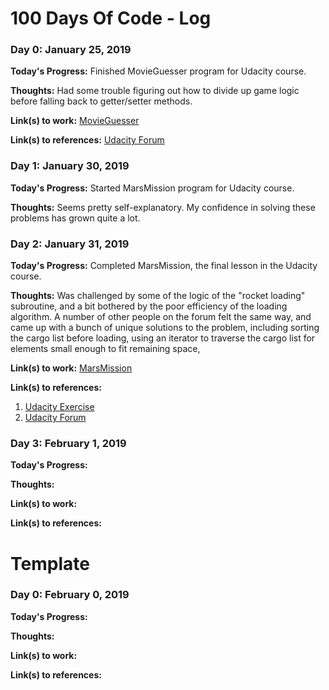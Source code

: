 # 100 Days Of Code - Log
### Day 0: January 25, 2019

**Today's Progress:** Finished MovieGuesser program for Udacity course.

**Thoughts:** Had some trouble figuring out how to divide up game logic before falling back to getter/setter methods.

**Link(s) to work:** [MovieGuesser](https://www.dropbox.com/sh/picw6o7mem8tmcv/AADhg_rz7ZHJamly3BzCLxHGa?dl=0)

**Link(s) to references:** [Udacity Forum](https://discussions.udacity.com/t/lesson-3-movie-guessing-game-answer/380604/38)

### Day 1: January 30, 2019

**Today's Progress:** Started MarsMission program for Udacity course.

**Thoughts:** Seems pretty self-explanatory. My confidence in solving these problems has grown quite a lot.

### Day 2: January 31, 2019

**Today's Progress:** Completed MarsMission, the final lesson in the Udacity course.

**Thoughts:** Was challenged by some of the logic of the "rocket loading" subroutine, and a bit bothered by the poor efficiency of the loading algorithm. A number of other people on the forum felt the same way, and came up with a bunch of unique solutions to the problem, including sorting the cargo list before loading, using an iterator to traverse the cargo list for elements small enough to fit remaining space,

**Link(s) to work:** [MarsMission](https://www.dropbox.com/sh/j4x2vzqwtzbqt7g/AAAFCrK0hgiAx-ekZDV4WUq8a?dl=0)

**Link(s) to references:**
1. [Udacity Exercise](https://classroom.udacity.com/courses/ud283/lessons/2b5bc57f-de73-45a4-b3a7-8dcc8da2f178/concepts/b8b57dc5-2eb8-4834-8e96-4956fc322f50)
2. [Udacity Forum](https://discussions.udacity.com/t/lesson-6-project-2-space-challenge-optimization-of-rocket-loading/686167)

### Day 3: February 1, 2019

**Today's Progress:** 

**Thoughts:**

**Link(s) to work:**

**Link(s) to references:**

# Template
### Day 0: February 0, 2019

**Today's Progress:**

**Thoughts:**

**Link(s) to work:**

**Link(s) to references:**
